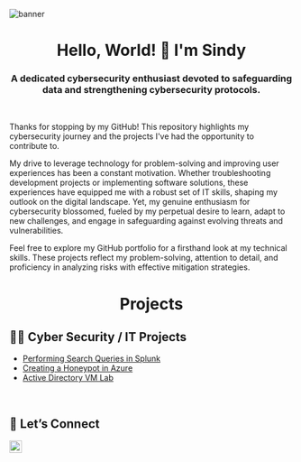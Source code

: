 ![banner](https://i.imgur.com/wlUR0Rb.png)

<h1 align="center">Hello, World! 🖖 I'm Sindy</h1>
<h3 align="center">A dedicated cybersecurity enthusiast devoted to safeguarding data and strengthening cybersecurity protocols.</h3>
<br />
 
Thanks for stopping by my GitHub! This repository highlights my cybersecurity journey and the projects I've had the opportunity to contribute to.

My drive to leverage technology for problem-solving and improving user experiences has been a constant motivation. Whether troubleshooting development projects or implementing software solutions, these experiences have equipped me with a robust set of IT skills, shaping my outlook on the digital landscape. Yet, my genuine enthusiasm for cybersecurity blossomed, fueled by my perpetual desire to learn, adapt to new challenges, and engage in safeguarding against evolving threats and vulnerabilities.

Feel free to explore my GitHub portfolio for a firsthand look at my technical skills. These projects reflect my problem-solving, attention to detail, and proficiency in analyzing risks with effective mitigation strategies.
<br />

<h1 align="center">Projects</h1>

<h2>👩‍💻 Cyber Security / IT Projects</h2>
  
  -  [Performing Search Queries in Splunk](https://github.com/sindycp/Searching-in-Splunk)
  -  [Creating a Honeypot in Azure](https://github.com/sindycp/Azure-Honeypot)
  - [Active Directory VM Lab](https://github.com/sindycp/Active-Directory-Lab)
<br />

<h2>📱 Let’s Connect</h2>
  
[<img align="left" alt="Sindy | LinkedIn" width="22px" src="https://www.pagetraffic.com/blog/wp-content/uploads/2022/09/linkedin-blue-logo-icon.png" />][linkedin]

[linkedin]: https://www.linkedin.com/in/sindy-pelaez/
